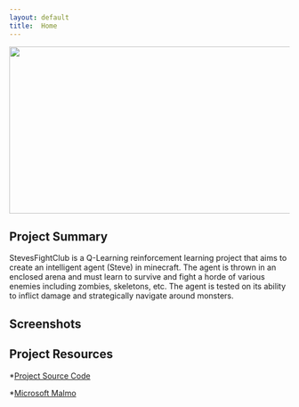 ```yaml
---
layout: default
title:  Home
---
```


<img src="https://www.windowscentral.com/sites/wpcentral.com/files/styles/xlarge/public/field/image/2016/09/minecraft-main.jpg" id="title" width="1000" height="300">

## Project Summary

StevesFightClub is a Q-Learning reinforcement learning project that aims to create an intelligent agent (Steve) in minecraft. The agent is thrown in an enclosed arena and must learn to survive and fight a horde of various enemies including zombies, skeletons, etc. The agent is tested on its ability to inflict damage and strategically navigate around monsters.

## Screenshots



## Project Resources

*<a href="https://github.com/Slendolan/StevesFightClub">Project Source Code</a>

*<a href="https://github.com/Microsoft/malmo">Microsoft Malmo</a>

